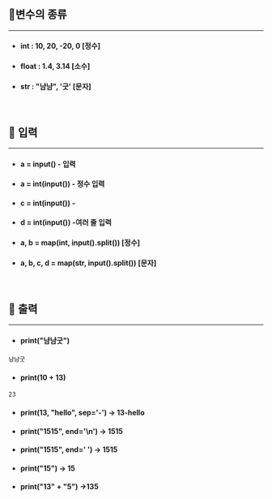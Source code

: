 ## 🤣변수의 종류

---

* #### int : 10, 20, -20, 0 [정수]
* #### float : 1.4, 3.14 [소수]
* #### str : "냠냠", '굿' [문자]

<br>

## 🤣 입력

---

* #### a = input() - 입력
* #### a = int(input()) - 정수 입력
* #### c = int(input()) -
* #### d = int(input()) -여러 줄 입력
* #### a, b = map(int, input().split()) [정수]
* #### a, b, c, d = map(str, input().split()) [문자]

<br>

## 🤣 출력

---

* #### print("냠냠굿")
```
냠냠굿
```
* #### print(10 + 13)
```
23
```
* #### print(13, "hello", sep='-') -> 13-hello
* #### print("1515", end='\n') -> 1515
* #### print("1515", end=' ') -> 1515
* #### print("15") -> 15
* #### print("13" + "5") ->135
